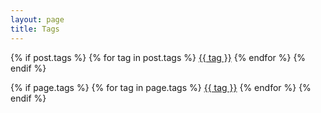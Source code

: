 ```yaml
---
layout: page
title: Tags
---
```

{% if post.tags %}
	{% for tag in post.tags %}
  	<a href="/tag#{{ tag }}" title="">{{ tag }}</a>
	{% endfor %}
{% endif %}


{% if page.tags %}
	{% for tag in page.tags %}
	  <a href="/tag#{{ tag }}" title="">{{ tag }}</a>
	{% endfor %}
{% endif %}
